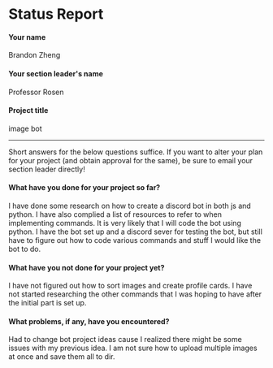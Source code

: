 # Status Report

#### Your name

Brandon Zheng

#### Your section leader's name

Professor Rosen

#### Project title

image bot

***

Short answers for the below questions suffice. If you want to alter your plan for your project (and obtain approval for the same), be sure to email your section leader directly!

#### What have you done for your project so far?

I have done some research on how to create a discord bot in both js and python. I have also complied a list of resources to refer to when implementing commands. It is very likely that I will code the bot using python. I have the bot set up and a discord sever for testing the bot, but still have to figure out how to code various commands and stuff I would like the bot to do.

#### What have you not done for your project yet?

I have not figured out how to sort images and create profile cards. I have not started researching the other commands that I was hoping to have after the initial part is set up.

#### What problems, if any, have you encountered?

Had to change bot project ideas cause I realized there might be some issues with my previous idea.
I am not sure how to upload multiple images at once and save them all to dir.
